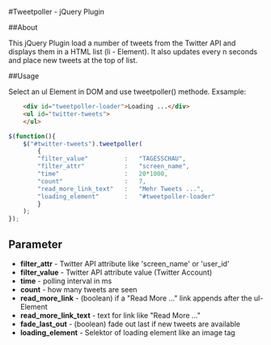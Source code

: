 #Tweetpoller - jQuery Plugin

##About

This jQuery Plugin load a number of tweets from the Twitter API and displays them in a HTML list (li - Element). It also updates every n seconds and place new tweets at the top of list.

##Usage

Select an ul Element in DOM and use tweetpoller() methode.
Exsample:

```html
    <div id="tweetpoller-loader">Loading ...</div>
    <ul id="twitter-tweets">
    </ul>
```

```javascript
$(function(){
	$("#twitter-tweets").tweetpoller(
        {
        "filter_value"          :   "TAGESSCHAU",
        "filter_attr"           :   "screen_name",
        "time"                  :   20*1000,
        "count"                 :   7,
        "read_more_link_text"   :   "Mehr Tweets ...",
        "loading_element"       :   "#tweetpoller-loader"
        }
    );
});
```

## Parameter
* **filter_attr** - Twitter API attribute like 'screen_name' or 'user_id'
* **filter_value** - Twitter API attribute value (Twitter Account)
* **time** - polling interval in ms
* **count** - how many tweets are seen
* **read_more_link** - (boolean) if a "Read More ..." link appends after the ul-Element
* **read_more_link_text** - text for link like "Read More ..."
* **fade_last_out** - (boolean) fade out last if new tweets are available
* **loading_element** - Selektor of loading element like an image tag


